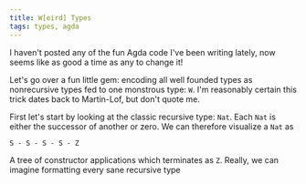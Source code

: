 ```yaml
---
title: W[eird] Types
tags: types, agda
---
```


I haven't posted any of the fun Agda code I've been writing lately,
now seems like as good a time as any to change it!

Let's go over a fun little gem: encoding all well founded types as
nonrecursive types fed to one monstrous type: `W`. I'm reasonably
certain this trick dates back to Martin-Lof, but don't quote me.

First let's start by looking at the classic recursive type: `Nat`.
Each `Nat` is either the successor of another or zero. We can
therefore visualize a `Nat` as

    S - S - S - S - Z

A tree of constructor applications which terminates as `Z`. Really, we
can imagine formatting every sane recursive type
